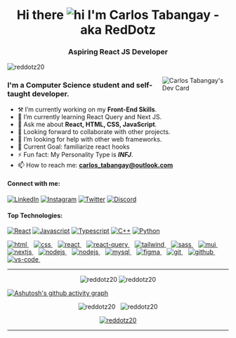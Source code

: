 [comment]: <img alt="banner" align="center" width="100%" height="40%" src="./images/banner.jpg" />
<h1 align="center">Hi there <img src="https://user-images.githubusercontent.com/1303154/88677602-1635ba80-d120-11ea-84d8-d263ba5fc3c0.gif" width="28px" height="28px" alt="hi"> I'm Carlos Tabangay - aka RedDotz</br><h3 align="center">Aspiring React JS Developer</h3></h1>

<p align="left"> <img src="https://komarev.com/ghpvc/?username=reddotz20&label=Profile%20views&color=0e75b6&style=flat" alt="reddotz20" width="120px"/> </p>

<a href="https://app.daily.dev/RedDotz"><img align="right" src="https://api.daily.dev/devcards/ceaaf22b68fa4026a2861923baa12f42.png?r=flo" width="30%" alt="Carlos Tabangay's Dev Card"/></a>

### I'm a Computer Science student and self-taught developer.

-   ⚒ I’m currently working on my **Front-End Skills**.
-   🌱 I’m currently learning React Query and Next JS.
-   💬 Ask me about **React, HTML, CSS, JavaScript**.
-   🤝 Looking forward to collaborate with other projects.
-   🤔 I’m looking for help with other web frameworks.
-   🎯 Current Goal: familiarize react hooks
-   ⚡ Fun fact: My Personality Type is **_INFJ_**.
-    📫 How to reach me: **carlos_tabangay@outlook.com**

#### Connect with me:

[![LinkedIn](https://img.shields.io/badge/LinkedIn-0077B5?style=for-the-badge&logo=linkedin&logoColor=white)](https://www.linkedin.com/in/carlos-tabangay/)
[![Instagram](https://img.shields.io/badge/Instagram-E4405F?style=for-the-badge&logo=instagram&logoColor=white)](https://instagram.com/carlos_tabangay)
[![Twitter](https://img.shields.io/badge/Twitter-1DA1F2?style=for-the-badge&logo=twitter&logoColor=white)](https://twitter.com/carlos_tabangay)
[![Discord](https://img.shields.io/badge/Discord-RedDotz-%237289DA?style=for-the-badge&logo=discord&logoColor=white)](https://discordapp.com/users/516050300965093377)

#### Top Technologies:

[![React](https://img.shields.io/badge/-React-61DBFB?style=for-the-badge&labelColor=black&logo=react&logoColor=61DBFB)](#)
[![Javascript](https://img.shields.io/badge/-Javascript-F0DB4F?style=for-the-badge&labelColor=black&logo=javascript&logoColor=F0DB4F)](#)
[![Typescript](https://img.shields.io/badge/-Typescript-007acc?style=for-the-badge&labelColor=black&logo=typescript&logoColor=007acc)](#)
[![C++](https://img.shields.io/badge/-C%2B%2B-970239?style=for-the-badge&labelColor=black&logo=c%2B%2B&logoColor=970239)](#)
[![Python](https://img.shields.io/badge/-Python-FFD43B?style=for-the-badge&labelColor=black&logo=python&logoColor=blu)](#)
  
<a href="https://www.w3schools.com/html/" target="_blank" rel="noreferrer"> 
  <img alt="html" width="40" height="40" src="https://logos-download.com/wp-content/uploads/2017/07/HTML5_badge.png" /> 
</a>&nbsp;&nbsp;
<a href="https://www.w3schools.com/css/css_intro.asp" target="_blank" rel="noreferrer"> 
  <img alt="css" width="40" height="40" src="https://cdn1.iconfinder.com/data/icons/logotypes/32/badge-css-3-512.png" /> 
</a>&nbsp;&nbsp;
<a href="https://vitejs.dev/" target="_blank" rel="noreferrer"> 
  <img alt="react" width="40" height="40" src="https://vitejs.dev/logo-with-shadow.png" /> 
</a>&nbsp;&nbsp;
<a href="https://react-query-v3.tanstack.com/" target="_blank" rel="noreferrer"> 
  <img alt="react-query" width="40" height="40" src="https://seeklogo.com/images/R/react-query-logo-1340EA4CE9-seeklogo.com.png" /> 
</a>&nbsp;&nbsp;
<a href="https://tailwindcss.com/" target="_blank" rel="noreferrer"> 
  <img alt="tailwind" width="40" height="40" src="https://www.vectorlogo.zone/logos/tailwindcss/tailwindcss-icon.svg" /> 
</a>&nbsp;&nbsp;
<a href="https://sass-lang.com/" target="_blank" rel="noreferrer"> 
  <img alt="sass" width="40" height="40" src="https://upload.wikimedia.org/wikipedia/commons/9/96/Sass_Logo_Color.svg" /> 
</a>&nbsp;&nbsp;
<a href="https://mui.com/" target="_blank" rel="noreferrer"> 
  <img alt="mui" width="40" height="40" src="https://avatars.githubusercontent.com/u/47790158?v=4?s=400" /> 
</a>&nbsp;&nbsp; 
<a href="https://nextjs.org/" target="_blank" rel="noreferrer"> 
  <img alt="nextjs" width="40" height="40" src="https://seeklogo.com/images/N/next-js-logo-8FCFF51DD2-seeklogo.com.png" /> 
</a>&nbsp;&nbsp;
<a href="https://nodejs.org/en/" target="_blank" rel="noreferrer"> 
  <img alt="nodejs" width="40" height="40" src="https://cdn.freebiesupply.com/logos/large/2x/nodejs-icon-logo-png-transparent.png" /> 
</a>&nbsp;&nbsp;
<a href="https://www.mongodb.com/" target="_blank" rel="noreferrer"> 
  <img alt="nodejs" width="40" height="40" src="http://www.lafabriquedecode.com/blog/wp-content/uploads/2013/04/mongo_logo.png" /> 
</a>&nbsp;&nbsp;
<a href="https://www.mysql.com/" target="_blank" rel="noreferrer"> 
  <img alt="mysql" width="40" height="40" src="https://pngimg.com/uploads/mysql/mysql_PNG19.png" /> 
</a>&nbsp;&nbsp;
<a href="https://www.figma.com/" target="_blank" rel="noreferrer">
  <img alt="figma" width="40" height="40" src="https://cdn.worldvectorlogo.com/logos/figma-1.svg">
</a>&nbsp;&nbsp;
<a href="https://git-scm.com/" target="_blank" rel="noreferrer">
  <img alt="git" width="40" height="40" src="https://www.vectorlogo.zone/logos/git-scm/git-scm-icon.svg" />
</a>&nbsp;&nbsp;
<a href="https://github.com/" target="_blank" rel="noreferrer">
  <img alt="github" width="40" height="40" src= "https://github.githubassets.com/images/modules/logos_page/GitHub-Mark.png" />
</a>&nbsp;&nbsp;
<a href="https://code.visualstudio.com/" target="_blank" rel="noreferrer">
  <img alt="vs-code" width="40" height="40" src="https://upload.wikimedia.org/wikipedia/commons/9/9a/Visual_Studio_Code_1.35_icon.svg" />
</a>&nbsp;&nbsp;

---

<p align="center">
  <img width="48%" src="https://github-readme-streak-stats.herokuapp.com/?user=reddotz20&theme=highcontrast"  alt="reddotz20" />
  <img width="48%" src="https://github-readme-stats.vercel.app/api?username=reddotz20&show_icons=true&locale=en&theme=highcontrast"  alt="reddotz20" />
</p>

[![Ashutosh's github activity graph](https://github-readme-activity-graph.cyclic.app/graph?username=RedDotz20&bg_color=000000&color=37ff00&line=e6f116&point=04ff00&area=true&hide_border=true)](https://github.com/ashutosh00710/github-readme-activity-graph)

<p align="center">
  <img width="40%" src="https://github-readme-stats.vercel.app/api/top-langs?username=reddotz20&show_icons=true&locale=en&layout=compact&theme=highcontrast"  alt="reddotz20" />&nbsp;&nbsp;
  <img width="56%" src="http://github-profile-summary-cards.vercel.app/api/cards/profile-details?username=reddotz20&theme=github_dark" alt="reddotz20" />
</p>

<p align="center"> 
  <a href="https://github.com/ryo-ma/github-profile-trophy">
    <img width="95%" src="https://github-profile-trophy.vercel.app/?username=reddotz20&theme=onestar&no-frame=true&row=1&column=7" alt="reddotz20" />
  </a>
</p>

---
